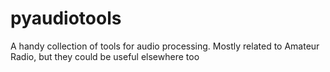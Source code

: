 # pyaudiotools
A handy collection of tools for audio processing.  Mostly related to Amateur Radio, but they could be useful elsewhere too
